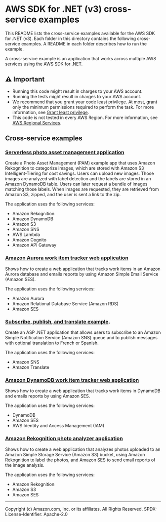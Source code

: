 # AWS SDK for .NET (v3) cross-service examples

This README lists the cross-service examples available for the AWS SDK for 
.NET (v3). Each folder in this directory contains the following cross-service 
examples. A README in each folder describes how to run the example.

A cross-service example is an application that works across multiple AWS services 
using the AWS SDK for .NET.

## ⚠️ Important
* Running this code might result in charges to your AWS account. 
* Running the tests might result in charges to your AWS account.
* We recommend that you grant your code least privilege. At most, grant only the minimum permissions required to perform the task. For more information, see [Grant least privilege](https://docs.aws.amazon.com/IAM/latest/UserGuide/best-practices.html#grant-least-privilege). 
* This code is not tested in every AWS Region. For more information, see [AWS Regional Services](https://aws.amazon.com/about-aws/global-infrastructure/regional-product-services).

## Cross-service examples

### [Serverless photo asset management application](PhotoAssetManager/Readme.md)

Create a Photo Asset Management (PAM) example app that uses Amazon Rekognition to categorize images, which are stored with Amazon S3 Intelligent-Tiering for cost savings. Users can upload new images. Those images are analyzed with label detection and the labels are stored in an Amazon DynamoDB table. Users can later request a bundle of images matching those labels. When images are requested, they are retrieved from Amazon S3, zipped, and the user is sent a link to the zip.

The application uses the following services:

- Amazon Rekognition
- Amazon DynamoDB
- Amazon S3
- Amazon SNS
- AWS Lambda
- Amazon Cognito
- Amazon API Gateway

### [Amazon Aurora work item tracker web application](AuroraItemTracker/Readme.md)

Shows how to create a web application that tracks work items in an Amazon Aurora database
and emails reports by using Amazon Simple Email Service (Amazon SES).

The application uses the following services:

- Amazon Aurora
- Amazon Relational Database Service (Amazon RDS)
- Amazon SES

### [Subscribe, publish, and translate example](SubscribePublishTranslate/Readme.md).

Create an ASP .NET application that allows users to subscribe to an Amazon Simple Notification Service (Amazon SNS)
queue and to publish messages with optional translation to French or Spanish.

The application uses the following services:

  - Amazon SNS
  - Amazon Translate

### [Amazon DynamoDB work item tracker web application](DynamodbWebApp/Readme.md)

Shows how to create a web application that tracks work items in DynamoDB and emails 
reports by using Amazon SES.

The application uses the following services:

- DynamoDB
- Amazon SES
- AWS Identity and Access Management (IAM)

### [Amazon Rekognition photo analyzer application](PhotoAnalyzerApp/Readme.md)

Shows how to create a web application that analyzes photos uploaded to an Amazon Simple Storage Service (Amazon S3) bucket, using Amazon Rekognition to label the photos, and Amazon SES to send email reports of the image analysis.

The application uses the following services:

- Amazon Rekognition
- Amazon S3
- Amazon SES

---

Copyright (c) Amazon.com, Inc. or its affiliates. All Rights Reserved. SPDX-License-Identifier: Apache-2.0